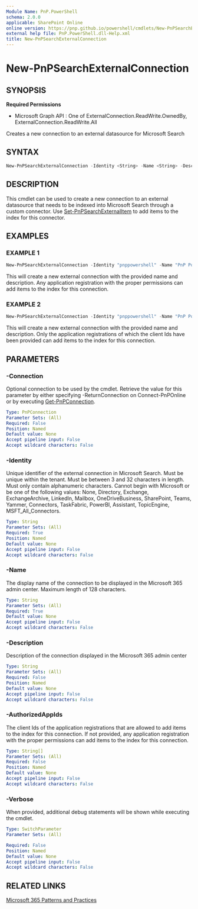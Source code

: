 ```yaml
---
Module Name: PnP.PowerShell
schema: 2.0.0
applicable: SharePoint Online
online version: https://pnp.github.io/powershell/cmdlets/New-PnPSearchExternalConnection.html
external help file: PnP.PowerShell.dll-Help.xml
title: New-PnPSearchExternalConnection
---
```

  
# New-PnPSearchExternalConnection

## SYNOPSIS

**Required Permissions**

  * Microsoft Graph API : One of ExternalConnection.ReadWrite.OwnedBy, 	ExternalConnection.ReadWrite.All

Creates a new connection to an external datasource for Microsoft Search

## SYNTAX

```powershell
New-PnPSearchExternalConnection -Identity <String> -Name <String> -Description <String> [-AuthorizedAppIds <String[]>] [-Verbose] [-Connection <PnPConnection>] 
```

## DESCRIPTION

This cmdlet can be used to create a new connection to an external datasource that needs to be indexed into Microsoft Search through a custom connector. Use [Set-PnPSearchExternalItem](Set-PnPSearchExternalItem.md) to add items to the index for this connector.

## EXAMPLES

### EXAMPLE 1
```powershell
New-PnPSearchExternalConnection -Identity "pnppowershell" -Name "PnP PowerShell" -Description "External content ingested using PnP PowerShell"
```

This will create a new external connection with the provided name and description. Any application registration with the proper permissions can add items to the index for this connection.

### EXAMPLE 2
```powershell
New-PnPSearchExternalConnection -Identity "pnppowershell" -Name "PnP PowerShell" -Description "External content ingested using PnP PowerShell" -AuthorizedAppIds "00000000-0000-0000-0000-000000000000","11111111-1111-1111-1111-111111111111"
```

This will create a new external connection with the provided name and description. Only the application registrations of which the client Ids have been provided can add items to the index for this connection.

## PARAMETERS

### -Connection
Optional connection to be used by the cmdlet. Retrieve the value for this parameter by either specifying -ReturnConnection on Connect-PnPOnline or by executing [Get-PnPConnection](Get-PnPConnection.md).

```yaml
Type: PnPConnection
Parameter Sets: (All)
Required: False
Position: Named
Default value: None
Accept pipeline input: False
Accept wildcard characters: False
```

### -Identity
Unique identifier of the external connection in Microsoft Search. Must be unique within the tenant. Must be between 3 and 32 characters in length. Must only contain alphanumeric characters. Cannot begin with Microsoft or be one of the following values: None, Directory, Exchange, ExchangeArchive, LinkedIn, Mailbox, OneDriveBusiness, SharePoint, Teams, Yammer, Connectors, TaskFabric, PowerBI, Assistant, TopicEngine, MSFT_All_Connectors.

```yaml
Type: String
Parameter Sets: (All)
Required: True
Position: Named
Default value: None
Accept pipeline input: False
Accept wildcard characters: False
```

### -Name
The display name of the connection to be displayed in the Microsoft 365 admin center. Maximum length of 128 characters.

```yaml
Type: String
Parameter Sets: (All)
Required: True
Default value: None
Accept pipeline input: False
Accept wildcard characters: False
```

### -Description
Description of the connection displayed in the Microsoft 365 admin center

```yaml
Type: String
Parameter Sets: (All)
Required: False
Position: Named
Default value: None
Accept pipeline input: False
Accept wildcard characters: False
```

### -AuthorizedAppIds
The client Ids of the application registrations that are allowed to add items to the index for this connection. If not provided, any application registration with the proper permissions can add items to the index for this connection.

```yaml
Type: String[]
Parameter Sets: (All)
Required: False
Position: Named
Default value: None
Accept pipeline input: False
Accept wildcard characters: False
```

### -Verbose
When provided, additional debug statements will be shown while executing the cmdlet.

```yaml
Type: SwitchParameter
Parameter Sets: (All)

Required: False
Position: Named
Default value: None
Accept pipeline input: False
Accept wildcard characters: False
```

## RELATED LINKS

[Microsoft 365 Patterns and Practices](https://aka.ms/m365pnp)